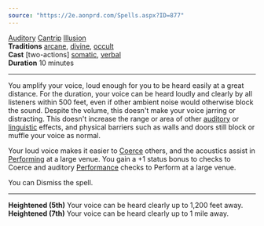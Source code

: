 ```yaml
---
source: "https://2e.aonprd.com/Spells.aspx?ID=877"
---
```

[Auditory](https://2e.aonprd.com/Traits.aspx?ID=16) [Cantrip](https://2e.aonprd.com/Traits.aspx?ID=22) [Illusion](https://2e.aonprd.com/Traits.aspx?ID=92)   
**Traditions** [arcane](https://2e.aonprd.com/Spells.aspx?Tradition=1), [divine](https://2e.aonprd.com/Spells.aspx?Tradition=2), [occult](https://2e.aonprd.com/Spells.aspx?Tradition=3)  
**Cast** \[two-actions\] [somatic](https://2e.aonprd.com/Rules.aspx?ID=283), [verbal](https://2e.aonprd.com/Rules.aspx?ID=284)  
**Duration** 10 minutes

---

You amplify your voice, loud enough for you to be heard easily at a great distance. For the duration, your voice can be heard loudly and clearly by all listeners within 500 feet, even if other ambient noise would otherwise block the sound. Despite the volume, this doesn't make your voice jarring or distracting. This doesn't increase the range or area of other [auditory](https://2e.aonprd.com/Traits.aspx?ID=16) or [linguistic](https://2e.aonprd.com/Traits.aspx?ID=101) effects, and physical barriers such as walls and doors still block or muffle your voice as normal.  
  
Your loud voice makes it easier to [Coerce](https://2e.aonprd.com/Actions.aspx?ID=52) others, and the acoustics assist in [Performing](https://2e.aonprd.com/Actions.aspx?ID=59) at a large venue. You gain a +1 status bonus to checks to Coerce and auditory [Performance](https://2e.aonprd.com/Skills.aspx?ID=12) checks to Perform at a large venue.  
  
You can Dismiss the spell.

---

**Heightened (5th)** Your voice can be heard clearly up to 1,200 feet away.  
**Heightened (7th)** Your voice can be heard clearly up to 1 mile away.